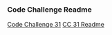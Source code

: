 ### Code Challenge Readme


[Code Challenge 31](https://github.com/mdwohl/data-structures-and-algorithms/tree/master/challenges/src/main/java/repeatedWord)
[CC 31 Readme](https://github.com/mdwohl/data-structures-and-algorithms/blob/master/challenges/src/assets/resources/repeatedword.md)

